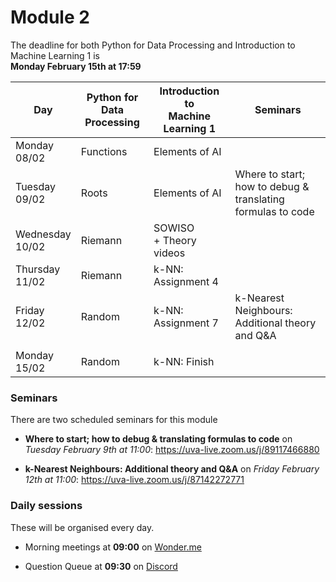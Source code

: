 
# Module 2

The deadline for both Python for Data Processing and Introduction to Machine Learning 1 is<br>**Monday February 15th at 17:59**

| Day                | Python for<br>Data Processing | Introduction to<br>Machine Learning 1 | Seminars                                                           |
|--------------------|-------------------------------|---------------------------------------|--------------------------------------------------------------------|
| Monday<br>08/02    | Functions                     | Elements of AI                        |                                                                    |
| Tuesday<br>09/02   | Roots                         | Elements of AI                        | Where to start; how to debug &<br>translating formulas to code     |
| Wednesday<br>10/02 | Riemann                       | SOWISO<br>+ Theory videos             |                                                                    |
| Thursday<br>11/02  | Riemann                       | k-NN: Assignment 4                    |                                                                    |
| Friday<br>12/02    | Random                        | k-NN: Assignment 7                    | k-Nearest Neighbours:<br>Additional theory and Q&A                 |
|                    |                               |                                       |                                                                    |
| Monday<br>15/02    | Random                        | k-NN: Finish                          |                                                                    |

### Seminars

There are two scheduled seminars for this module

* **Where to start; how to debug & translating formulas to code** on *Tuesday February 9th at 11:00*: <https://uva-live.zoom.us/j/89117466880>

* **k-Nearest Neighbours: Additional theory and Q&A** on *Friday February 12th at 11:00*: <https://uva-live.zoom.us/j/87142272771>

### Daily sessions

These will be organised every day.

* Morning meetings at **09:00** on [Wonder.me](https://www.wonder.me/r?id=c6cdcb4d-7901-44dc-9b9f-fe90898c22a5)

* Question Queue at **09:30** on [Discord](https://discord.gg/y9BVSck5z5)

